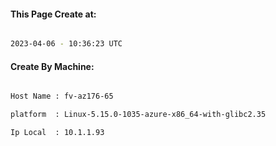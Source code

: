 
   
#### This Page Create at:

```bash

2023-04-06 - 10:36:23 UTC

```

#### Create By Machine:

```bash

Host Name : fv-az176-65

platform  : Linux-5.15.0-1035-azure-x86_64-with-glibc2.35

Ip Local  : 10.1.1.93

```

